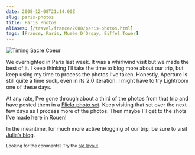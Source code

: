 ```yaml
--- 
date: 2008-12-08T21:14:00Z
slug: paris-photos
title: Paris Photos
aliases: [/travel/france/2008/paris-photos.html]
tags: [France, Paris, Musée D’Orsay, Eiffel Tower]
---
```


<a href="https://www.flickr.com/photos/theory/sets/72157610690990602/" title="Musée D’Orsay, Notre Dame, Centre Pompidou"><img src="https://farm4.static.flickr.com/3089/3089961287_4cefe1de04.jpg" title="Timing Sacre Coeur" class="right" alt="Timing Sacre Coeur" /></a>
<p>We overnighted in Paris last week. It was a whirlwind visit but we made the best of it. I keep thinking I’ll take the time to blog more about our trip, but keep using my time to process the photos I’ve taken. Honestly, Aperture is still quite a time suck, even in its 2.0 iteration. I might have to try Lightroom one of these days.</p>

<p>At any rate, I’ve gone through about a third of the photos from that trip and have posted them in a <a href="https://www.flickr.com/photos/theory/sets/72157610690990602/" title="Musée D’Orsay, Notre Dame, Centre Pompidou">Flickr photo set</a>. Keep visiting that set over the next few days as I process more of the photos. Then maybe I’ll get to the shots I’ve made here in Rouen!</p>

<p>In the meantime, for much more active blogging of our trip, be sure to visit <a href="http://strongrrl.blogspot.com/" title="Six Semaines en France">Julie’s blog</a>.</p>

<p class="past"><small>Looking for the comments? Try the <a rel="nofollow" href="//past.justatheory.com/travel/france/2008/paris-photos.html">old layout</a>.</small></p>
